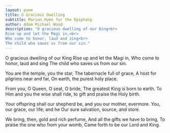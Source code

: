 ```yaml
---
layout: poem
title: O Gracious Dwelling
subtitle: Marian Hymn for the Epiphany
author: Adam Michael Wood
description: "O gracious dwelling of our King<br>
Rise up and let the Magi in,<br>
Who come to honor, laud and sing<br>
The child who saves us from our sin."
---
```


O gracious dwelling of our King
Rise up and let the Magi in,
Who come to honor, laud and sing
The child who saves us from our sin.

You are the temple, you the star,
The tabernacle full of grace,
A host for pilgrims near and far,
On earth, the purest holy place.

From you, O Queen, O seat, O bride,
The greatest King is born to earth.
To Him and you the wise shall ride,
to gift and praise the Holy birth.

Your offspring shall our shepherd be,
and you our mother, evermore.
You, our grace, our life; and he
Our sure salvation, source, and store.

We bring, then, gold and rich perfume,
And all the gifts we have to bring,
To praise the one who from your womb,
Came forth to be our Lord and King.
